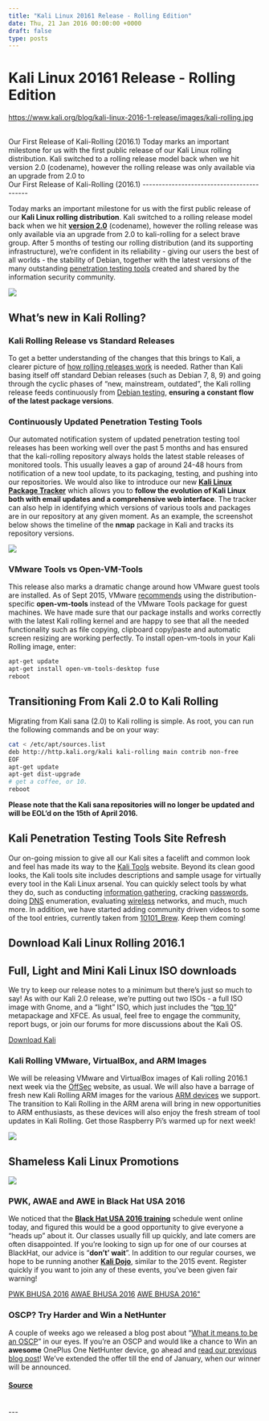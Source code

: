 ```yaml
---
title: "Kali Linux 20161 Release - Rolling Edition"
date: Thu, 21 Jan 2016 00:00:00 +0000
draft: false
type: posts
---
```

# Kali Linux 20161 Release - Rolling Edition
https://www.kali.org/blog/kali-linux-2016-1-release/images/kali-rolling.jpg
<br/>

<br/>
Our First Release of Kali-Rolling (2016.1) Today marks an important milestone for us with the first public release of our Kali Linux rolling distribution. Kali switched to a rolling release model back when we hit version 2.0 (codename), however the rolling release was only available via an upgrade from 2.0 to
<br/>
Our First Release of Kali-Rolling (2016.1)
------------------------------------------

Today marks an important milestone for us with the first public release of our **Kali Linux rolling distribution**. Kali switched to a rolling release model back when we hit **[version 2.0](https://www.kali.org/blog/kali-linux-2-0-release/)** (codename), however the rolling release was only available via an upgrade from 2.0 to kali-rolling for a select brave group. After 5 months of testing our rolling distribution (and its supporting infrastructure), we’re confident in its reliability - giving our users the best of all worlds - the stability of Debian, together with the latest versions of the many outstanding [penetration testing tools](https://www.kali.org/tools/) created and shared by the information security community.

[![](https://www.kali.org/blog/kali-linux-2016-1-release/images/kali-rolling-screenshot.png)](https://www.kali.org/blog/kali-linux-2016-1-release/images/kali-rolling-screenshot.png)

What’s new in Kali Rolling?
---------------------------

### Kali Rolling Release vs Standard Releases

To get a better understanding of the changes that this brings to Kali, a clearer picture of [how rolling releases work](https://www.zdnet.com/article/rolling-release-vs-fixed-release-linux/) is needed. Rather than Kali basing itself off standard Debian releases (such as Debian 7, 8, 9) and going through the cyclic phases of “new, mainstream, outdated”, the Kali rolling release feeds continuously from [Debian testing](https://www.debian.org/devel/testing), **ensuring a constant flow of the latest package versions**.

### Continuously Updated Penetration Testing Tools

Our automated notification system of updated penetration testing tool releases has been working well over the past 5 months and has ensured that the kali-rolling repository always holds the latest stable releases of monitored tools. This usually leaves a gap of around 24-48 hours from notification of a new tool update, to its packaging, testing, and pushing into our repositories. We would also like to introduce our new **[Kali Linux Package Tracker](https://pkg.kali.org/)** which allows you to **follow the evolution of Kali Linux both with email updates and a comprehensive web interface**. The tracker can also help in identifying which versions of various tools and packages are in our repository at any given moment. As an example, the screenshot below shows the timeline of the **nmap** package in Kali and tracks its repository versions.

[![](https://www.kali.org/blog/kali-linux-2016-1-release/images/pkg-kali.png)](https://www.kali.org/blog/kali-linux-2016-1-release/images/pkg-kali.png)

### VMware Tools vs Open-VM-Tools

This release also marks a dramatic change around how VMware guest tools are installed. As of Sept 2015, VMware [recommends](https://kb.vmware.com/kb/2073803) using the distribution-specific **open-vm-tools** instead of the VMware Tools package for guest machines. We have made sure that our package installs and works correctly with the latest Kali rolling kernel and are happy to see that all the needed functionality such as file copying, clipboard copy/paste and automatic screen resizing are working perfectly. To install open-vm-tools in your Kali Rolling image, enter:

```sh
apt-get update
apt-get install open-vm-tools-desktop fuse
reboot
```

Transitioning From Kali 2.0 to Kali Rolling
-------------------------------------------

Migrating from Kali sana (2.0) to Kali rolling is simple. As root, you can run the following commands and be on your way:

```sh
cat < /etc/apt/sources.list
deb http://http.kali.org/kali kali-rolling main contrib non-free
EOF
apt-get update
apt-get dist-upgrade
# get a coffee, or 10.
reboot
```

**Please note that the Kali sana repositories will no longer be updated and will be EOL’d on the 15th of April 2016.**

Kali Penetration Testing Tools Site Refresh
-------------------------------------------

Our on-going mission to give all our Kali sites a facelift and common look and feel has made its way to the [Kali Tools](https://www.kali.org/tools/) website. Beyond its clean good looks, the Kali tools site includes descriptions and sample usage for virtually every tool in the Kali Linux arsenal. You can quickly select tools by what they do, such as conducting [information gathering](https://www.kali.org/tools/kali-meta/#kali-tools-information-gathering), cracking [passwords](https://www.kali.org/tools/kali-meta/#kali-tools-passwords), doing [DNS](https://www.kali.org/tools/kali-meta/#kali-tools-information-gathering) enumeration, evaluating [wireless](https://www.kali.org/tools/kali-meta/#kali-tools-wireless) networks, and much, much more. In addition, we have started adding community driven videos to some of the tool entries, currently taken from [10101\_Brew](https://twitter.com/10101_Brew). Keep them coming!

Download Kali Linux Rolling 2016.1
----------------------------------

Full, Light and Mini Kali Linux ISO downloads
---------------------------------------------

We try to keep our release notes to a minimum but there’s just so much to say! As with our Kali 2.0 release, we’re putting out two ISOs - a full ISO image with Gnome, and a “light” ISO, which just includes the “[top 10](https://www.kali.org/docs/general-use/metapackages/)” metapackage and XFCE. As usual, feel free to engage the community, report bugs, or join our forums for more discussions about the Kali OS.

[Download Kali](https://www.kali.org/get-kali/)

### Kali Rolling VMware, VirtualBox, and ARM Images

We will be releasing VMware and VirtualBox images of Kali rolling 2016.1 next week via the [OffSec](https://www.kali.org/get-kali/#kali-vm) website, as usual. We will also have a barrage of fresh new Kali Rolling ARM images for the various [ARM devices](https://www.kali.org/get-kali/#kali-arm) we support. The transition to Kali Rolling in the ARM arena will bring in new opportunities to ARM enthusiasts, as these devices will also enjoy the fresh stream of tool updates in Kali Rolling. Get those Raspberry Pi’s warmed up for next week!

[![](https://www.kali.org/blog/kali-linux-2016-1-release/images/hp-offsec.png)](https://www.kali.org/blog/kali-linux-2016-1-release/images/hp-offsec.png)

Shameless Kali Linux Promotions
-------------------------------

[![](https://www.kali.org/blog/kali-linux-2016-1-release/images/Screen-Shot-2015-05-06-at-12.50.55-PM-e1430938334257.png)](https://www.kali.org/blog/kali-linux-2016-1-release/images/Screen-Shot-2015-05-06-at-12.50.55-PM-e1430938334257.png)

### PWK, AWAE and AWE in Black Hat USA 2016

We noticed that the **[Black Hat USA 2016 training](https://www.blackhat.com/us-16/training/index.html)** schedule went online today, and figured this would be a good opportunity to give everyone a “heads up” about it. Our classes usually fill up quickly, and late comers are often disappointed. If you’re looking to sign up for one of our courses at BlackHat, our advice is “**don’t’ wait**”. In addition to our regular courses, we hope to be running another [**Kali Dojo**](https://www.kali.org/docs/development/dojo-mastering-live-build/), similar to the 2015 event. Register quickly if you want to join any of these events, you’ve been given fair warning!

[PWK BHUSA 2016](https://www.blackhat.com/us-16/training/penetration-testing-with-kali-linux.html) [AWAE BHUSA 2016](https://www.blackhat.com/us-16/training/advanced-web-attacks-and-exploitation.html) [AWE BHUSA 2016"](https://www.blackhat.com/us-16/training/advanced-windows-exploitation.html)

### OSCP? Try Harder and Win a NetHunter

A couple of weeks ago we released a blog post about “[What it means to be an OSCP](https://www.offsec.com/offsec/what-it-means-to-be-oscp/)” in our eyes. If you’re an OSCP and would like a chance to Win an **awesome** OnePlus One NetHunter device, go ahead and [read our previous blog post](https://www.offsec.com/offsec/what-it-means-to-be-oscp/)! We’ve extended the offer till the end of January, when our winner will be announced.

#### [Source](https://www.kali.org/blog/kali-linux-2016-1-release/)

<br/>
---
